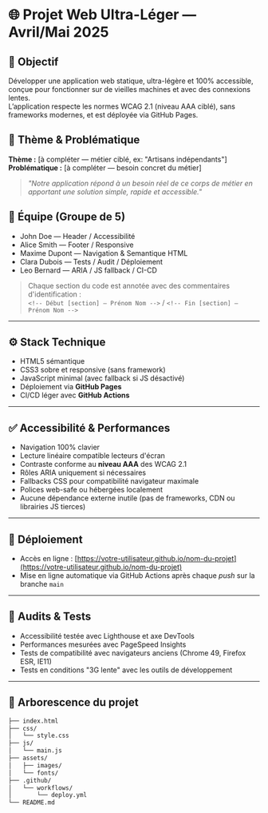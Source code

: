 # 🌐 Projet Web Ultra-Léger — Avril/Mai 2025

## 🎯 Objectif
Développer une application web statique, ultra-légère et 100% accessible, conçue pour fonctionner sur de vieilles machines et avec des connexions lentes.  
L’application respecte les normes WCAG 2.1 (niveau AAA ciblé), sans frameworks modernes, et est déployée via GitHub Pages.

## 🧩 Thème & Problématique
**Thème :** [à compléter — métier ciblé, ex: "Artisans indépendants"]  
**Problématique :** [à compléter — besoin concret du métier]

> _"Notre application répond à un besoin réel de ce corps de métier en apportant une solution simple, rapide et accessible."_  

## 👥 Équipe (Groupe de 5)
- John Doe — Header / Accessibilité
- Alice Smith — Footer / Responsive
- Maxime Dupont — Navigation & Semantique HTML
- Clara Dubois — Tests / Audit / Déploiement
- Leo Bernard — ARIA / JS fallback / CI-CD

> Chaque section du code est annotée avec des commentaires d'identification :  
> `<!-- Début [section] – Prénom Nom -->` / `<!-- Fin [section] – Prénom Nom -->`

---

## ⚙️ Stack Technique

- HTML5 sémantique
- CSS3 sobre et responsive (sans framework)
- JavaScript minimal (avec fallback si JS désactivé)
- Déploiement via **GitHub Pages**
- CI/CD léger avec **GitHub Actions**

---

## ✅ Accessibilité & Performances

- Navigation 100% clavier
- Lecture linéaire compatible lecteurs d'écran
- Contraste conforme au **niveau AAA** des WCAG 2.1
- Rôles ARIA uniquement si nécessaires
- Fallbacks CSS pour compatibilité navigateur maximale
- Polices web-safe ou hébergées localement
- Aucune dépendance externe inutile (pas de frameworks, CDN ou librairies JS tierces)

---

## 🚀 Déploiement

- Accès en ligne : [https://votre-utilisateur.github.io/nom-du-projet](https://votre-utilisateur.github.io/nom-du-projet)
- Mise en ligne automatique via GitHub Actions après chaque *push* sur la branche `main`

---

## 🧪 Audits & Tests

- Accessibilité testée avec Lighthouse et axe DevTools
- Performances mesurées avec PageSpeed Insights
- Tests de compatibilité avec navigateurs anciens (Chrome 49, Firefox ESR, IE11)
- Tests en conditions "3G lente" avec les outils de développement

---

## 📁 Arborescence du projet

```bash
├── index.html
├── css/
│   └── style.css
├── js/
│   └── main.js
├── assets/
│   ├── images/
│   └── fonts/
├── .github/
│   └── workflows/
│       └── deploy.yml
└── README.md
